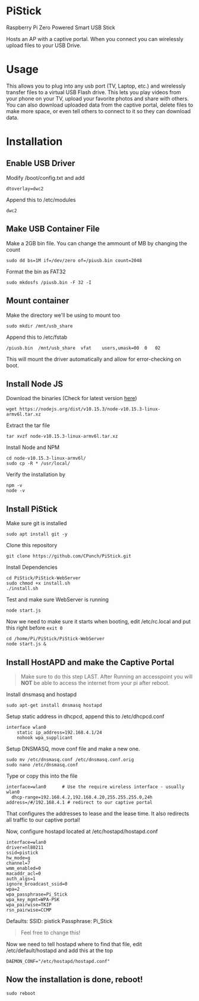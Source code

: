 # PiStick
Raspberry Pi Zero Powered Smart USB Stick

Hosts an AP with a captive portal. When you connect you can wirelessly upload files to your USB Drive.

# Usage
This allows you to plug into any usb port (TV, Laptop, etc.) and wirelessly transfer files to a virtual USB Flash drive. This lets you play videos from your phone on your TV, upload your favorite photos and share with others. You can also download uploaded data from the captive portal, delete files to make more space, or even tell others to connect to it so they can download data. 

# Installation
## Enable USB Driver
Modify /boot/config.txt and add
```
dtoverlay=dwc2
```

Append this to /etc/modules
```
dwc2
```

## Make USB Container File
Make a 2GB bin file. You can change the ammount of MB by changing the count
```
sudo dd bs=1M if=/dev/zero of=/piusb.bin count=2048
```

Format the bin as FAT32
```
sudo mkdosfs /piusb.bin -F 32 -I
```

## Mount container 
Make the directory we'll be using to mount too
```
sudo mkdir /mnt/usb_share
```

Append this to /etc/fstab
```
/piusb.bin  /mnt/usb_share  vfat    users,umask=00  0   02
```

This will mount the driver automatically and allow for error-checking on boot.

## Install Node JS
Download the binaries (Check for latest version [here](https://nodejs.org/en/download/))
```
wget https://nodejs.org/dist/v10.15.3/node-v10.15.3-linux-armv6l.tar.xz
```

Extract the tar file
```
tar xvzf node-v10.15.3-linux-armv6l.tar.xz
```

Install Node and NPM
```
cd node-v10.15.3-linux-armv6l/
sudo cp -R * /usr/local/
```

Verify the installation by
```
npm -v
node -v
```

## Install PiStick
Make sure git is installed
```
sudo apt install git -y
```

Clone this repository
```
git clone https://github.com/CPunch/PiStick.git
```

Install Dependencies
```
cd PiStick/PiStick-WebServer
sudo chmod +x install.sh
./install.sh
```

Test and make sure WebServer is running
```
node start.js
```

Now we need to make sure it starts when booting, edit /etc/rc.local and put this right before `exit 0`
```
cd /home/Pi/PiStick/PiStick-WebServer
node start.js &
```

## Install HostAPD and make the Captive Portal
> Make sure to do this step LAST. After Running an accesspoint you will **NOT** be able to access the internet from your pi after reboot.

Install dnsmasq and hostapd
```
sudo apt-get install dnsmasq hostapd
```

Setup static address in dhcpcd, append this to /etc/dhcpcd.conf
```
interface wlan0
    static ip_address=192.168.4.1/24
    nohook wpa_supplicant
```

Setup DNSMASQ, move conf file and make a new one.
```
sudo mv /etc/dnsmasq.conf /etc/dnsmasq.conf.orig  
sudo nano /etc/dnsmasq.conf
```

Type or copy this into the file
```
interface=wlan0      # Use the require wireless interface - usually wlan0
  dhcp-range=192.168.4.2,192.168.4.20,255.255.255.0,24h
address=/#/192.168.4.1 # redirect to our captive portal
```

That configures the addresses to lease and the lease time. It also redirects all traffic to our captive portal!

Now, configure hostapd located at /etc/hostapd/hostapd.conf
```
interface=wlan0
driver=nl80211
ssid=pistick
hw_mode=g
channel=7
wmm_enabled=0
macaddr_acl=0
auth_algs=1
ignore_broadcast_ssid=0
wpa=2
wpa_passphrase=Pi_Stick
wpa_key_mgmt=WPA-PSK
wpa_pairwise=TKIP
rsn_pairwise=CCMP
```

Defaults:
SSID: pistick
Passphrase: Pi_Stick
> Feel free to change this!

Now we need to tell hostapd where to find that file, edit /etc/default/hostapd and add this at the top
```
DAEMON_CONF="/etc/hostapd/hostapd.conf"
```

## Now the installation is done, reboot!
```
sudo reboot
```